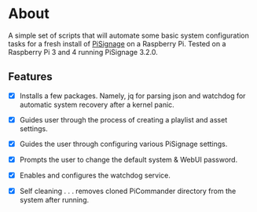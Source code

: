 # About
A simple set of scripts that will automate some basic system configuration tasks for a fresh install of [PiSignage](https://github.com/colloqi/pisignage) on a Raspberry Pi. Tested on a Raspberry Pi 3 and 4 running PiSignage 3.2.0.

## Features
- [x] Installs a few packages. Namely, jq for parsing json and watchdog for automatic system recovery after a kernel panic.
- [x] Guides user through the process of creating a playlist and asset settings.
- [x] Guides the user through configuring various PiSignage settings.
- [x] Prompts the user to change the default system & WebUI password.
- [x] Enables and configures the watchdog service.
- [x] Self cleaning . . . removes cloned PiCommander directory from the system after running.


